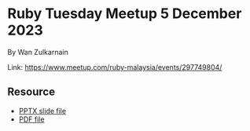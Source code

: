 # Ruby Tuesday Meetup 5 December 2023

By Wan Zulkarnain

Link: https://www.meetup.com/ruby-malaysia/events/297749804/

## Resource

- [PPTX slide file](AASM%20Callback%20and%20Sidekiq.pptx)
- [PDF file](AASM%20Callback%20and%20Sidekiq.pdf)
